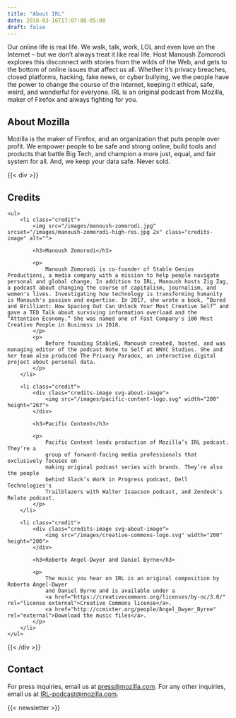 ```yaml
---
title: "About IRL"
date: 2018-03-16T17:07:08-05:00
draft: false
---
```


Our online life is real life. We walk, talk, work, LOL and even love on the Internet – but we don’t always treat it like real life. Host Manoush Zomorodi explores this disconnect with stories from the wilds of the Web, and gets to the bottom of online issues that affect us all. Whether it’s privacy breaches, closed platforms, hacking, fake news, or cyber bullying, we the people have the power to change the course of the Internet, keeping it ethical, safe, weird, and wonderful for everyone. IRL is an original podcast from Mozilla, maker of Firefox and always fighting for you.

## About Mozilla

Mozilla is the maker of Firefox, and an organization that puts people over profit. We empower people to be safe and strong online, build tools and products that battle Big Tech, and champion a more just, equal, and fair system for all. And, we keep your data safe. Never sold.

{{< div >}}
<div id="credits">
    <h2>Credits</h2>

    <ul>
        <li class="credit">
            <img src="/images/manoush-zomorodi.jpg" srcset="/images/manoush-zomorodi-high-res.jpg 2x" class="credits-image" alt="">

            <h3>Manoush Zomorodi</h3>

            <p>
                Manoush Zomorodi is co-founder of Stable Genius Productions, a media company with a mission to help people navigate personal and global change. In addition to IRL, Manoush hosts Zig Zag, a podcast about changing the course of capitalism, journalism, and women's lives. Investigating how technology is transforming humanity is Manoush's passion and expertise. In 2017, she wrote a book, “Bored and Brilliant: How Spacing Out Can Unlock Your Most Creative Self” and gave a TED Talk about surviving information overload and the “Attention Economy.” She was named one of Fast Company's 100 Most Creative People in Business in 2018.
            </p>
            <p>
                Before founding StableG, Manoush created, hosted, and was managing editor of the podcast Note to Self at WNYC Studios. She and her team also produced The Privacy Paradox, an interactive digital project about personal data.
            </p>
        </li>

        <li class="credit">
            <div class="credits-image svg-about-image">
                <img src="/images/pacific-content-logo.svg" width="200" height="267">
            </div>

            <h3>Pacific Content</h3>

            <p>
                Pacific Content leads production of Mozilla’s IRL podcast. They’re a
                group of forward-facing media professionals that exclusively focuses on
                making original podcast series with brands. They’re also the people
                behind Slack’s Work in Progress podcast, Dell Technologies's
                Trailblazers with Walter Isaacson podcast, and Zendesk’s Relate podcast.
            </p>
        </li>

        <li class="credit">
            <div class="credits-image svg-about-image">
                <img src="/images/creative-commons-logo.svg" width="200" height="200">
            </div>

            <h3>Roberto Angel-Dwyer and Daniel Byrne</h3>

            <p>
                The music you hear on IRL is an original composition by Roberto Angel-Dwyer
                and Daniel Byrne and is available under a
                <a href="https://creativecommons.org/licenses/by-nc/3.0/" rel="license external">Creative Commons license</a>.
                <a href="http://ccmixter.org/people/Angel_Dwyer_Byrne" rel="external">Download the music files</a>.
            </p>
        </li>
    </ul>
</div>
{{< /div >}}

## Contact

For press inquiries, email us at [press@mozilla.com](mailto:press@mozilla.com). For any other inquiries, email us at [IRL-podcast@mozilla.com](mailto:IRL-podcast@mozilla.com).

{{< newsletter >}}
